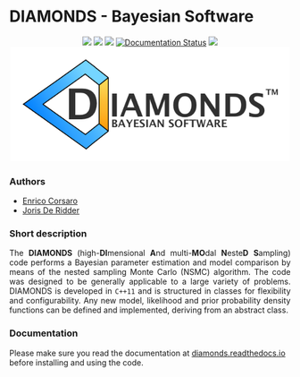 # DIAMONDS - Bayesian Software
<p align="center">
<a href="https://github.com/EnricoCorsaro/DIAMONDS"><img src="https://img.shields.io/badge/GitHub-DIAMONDS-yellow"/></a>
<a href="https://github.com/EnricoCorsaro/DIAMONDS/blob/master/LICENSE.txt"><img src="https://img.shields.io/badge/license-CC%20BY--SA-blue"/></a>
<a href="https://www.aanda.org/articles/aa/abs/2014/11/aa24181-14/aa24181-14.html"><img src="https://img.shields.io/badge/DOI-10.1051%2F0004--6361%2F201424181-blueviolet"/></a>
<a href='https://diamonds.readthedocs.io/en/latest/?badge=latest'><img src='https://readthedocs.org/projects/diamonds/badge/?version=latest' alt='Documentation Status' /></a>
<a href="https://github.com/EnricoCorsaro/DIAMONDS/issues"><img src="https://img.shields.io/github/issues-closed/EnricoCorsaro/DIAMONDS"/></a>
<img width="500" src="./docs/figures/DIAMONDS_LOGO_WHITE.png"/>
</p>

### Authors
- [Enrico Corsaro](mailto:enrico.corsaro@inaf.it)
- [Joris De Ridder](mailto:joris.deridder@kuleuven.be)

### Short description
<div align="justify">
The <b>DIAMONDS</b> (high-<b>DI</b>mensional <b>A</b>nd multi-<b>MO</b>dal <b>N</b>este<b>D</b> <b>S</b>ampling) code performs a Bayesian parameter estimation and model comparison by means of the nested sampling Monte Carlo (NSMC) algorithm. The code was designed to be generally applicable to a large variety of problems. DIAMONDS is developed in <code class="docutils literal notranslate"><span class="pre">C++11</span></code> and is structured in classes for flexibility and configurability. Any new model, likelihood and prior probability density functions can be defined and implemented, deriving from an abstract class.
</div>

### Documentation
Please make sure you read the documentation at [diamonds.readthedocs.io](diamonds.readthedocs.io) before installing and using the code.
